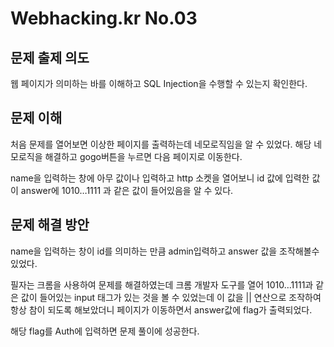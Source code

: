 # Webhacking.kr No.03

## 문제 출제 의도
웹 페이지가 의미하는 바를 이해하고 SQL Injection을 수행할 수 있는지 확인한다.

## 문제 이해
처음 문제를 열어보면 이상한 페이지를 출력하는데 네모로직임을 알 수 있었다. 해당 네모로직을 해결하고 gogo버튼을 누르면 다음 페이지로 이동한다.

name을 입력하는 창에 아무 값이나 입력하고 http 소켓을 열어보니 id 값에 입력한 값이 answer에 1010…1111 과 같은 값이 들어있음을 알 수 있다.

## 문제 해결 방안
name을 입력하는 창이 id를 의미하는 만큼 admin입력하고 answer 값을 조작해볼수 있었다. 

필자는 크롬을 사용하여 문제를 해결하였는데 크롬 개발자 도구를 열어 1010…1111과 같은 값이 들어있는 input 태그가 있는 것을 볼 수 있었는데 이 값을 || 연산으로 조작하여 항상 참이 되도록 해보았더니 페이지가 이동하면서 answer값에 flag가 출력되었다.

해당 flag를 Auth에 입력하면 문제 풀이에 성공한다.